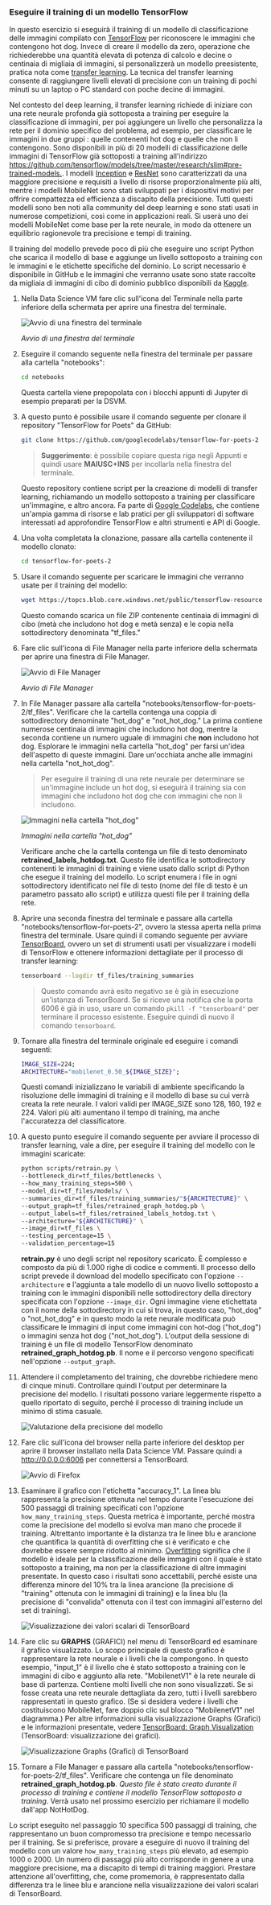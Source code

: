 ### <a name="train-a-tensorflow-model"></a>Eseguire il training di un modello TensorFlow

In questo esercizio si eseguirà il training di un modello di classificazione delle immagini compilato con [TensorFlow](https://www.tensorflow.org/) per riconoscere le immagini che contengono hot dog. Invece di creare il modello da zero, operazione che richiederebbe una quantità elevata di potenza di calcolo e decine o centinaia di migliaia di immagini, si personalizzerà un modello preesistente, pratica nota come [transfer learning](https://en.wikipedia.org/wiki/Transfer_learning). La tecnica del transfer learning consente di raggiungere livelli elevati di precisione con un training di pochi minuti su un laptop o PC standard con poche decine di immagini.

Nel contesto del deep learning, il transfer learning richiede di iniziare con una rete neurale profonda già sottoposta a training per eseguire la classificazione di immagini, per poi aggiungere un livello che personalizza la rete per il dominio specifico del problema, ad esempio, per classificare le immagini in due gruppi : quelle contenenti hot dog e quelle che non li contengono. Sono disponibili in più di 20 modelli di classificazione delle immagini di TensorFlow già sottoposti a training all'indirizzo <https://github.com/tensorflow/models/tree/master/research/slim#pre-trained-models.>. I modelli [Inception](https://arxiv.org/abs/1512.00567) e [ResNet](https://towardsdatascience.com/an-overview-of-resnet-and-its-variants-5281e2f56035) sono caratterizzati da una maggiore precisione e requisiti a livello di risorse proporzionalmente più alti, mentre i modelli MobileNet sono stati sviluppati per i dispositivi motivi per offrire compattezza ed efficienza a discapito della precisione. Tutti questi modelli sono ben noti alla community del deep learning e sono stati usati in numerose competizioni, così come in applicazioni reali. Si userà uno dei modelli MobileNet come base per la rete neurale, in modo da ottenere un equilibrio ragionevole tra precisione e tempi di training.

Il training del modello prevede poco di più che eseguire uno script Python che scarica il modello di base e aggiunge un livello sottoposto a training con le immagini e le etichette specifiche del dominio. Lo script necessario è disponibile in GitHub e le immagini che verranno usate sono state raccolte da migliaia di immagini di cibo di dominio pubblico disponibili da [Kaggle](https://www.kaggle.com).

1. Nella Data Science VM fare clic sull'icona del Terminale nella parte inferiore della schermata per aprire una finestra del terminale.

    ![Avvio di una finestra del terminale](../media-draft/3-launch-terminal.png)

    _Avvio di una finestra del terminale_

1. Eseguire il comando seguente nella finestra del terminale per passare alla cartella "notebooks":

    ```bash
    cd notebooks
    ```
    Questa cartella viene prepopolata con i blocchi appunti di Jupyter di esempio preparati per la DSVM.

1. A questo punto è possibile usare il comando seguente per clonare il repository "TensorFlow for Poets" da GitHub:

    ```bash
    git clone https://github.com/googlecodelabs/tensorflow-for-poets-2
    ```
    > **Suggerimento**: è possibile copiare questa riga negli Appunti e quindi usare **MAIUSC+INS** per incollarla nella finestra del terminale.

    Questo repository contiene script per la creazione di modelli di transfer learning, richiamando un modello sottoposto a training per classificare un'immagine, e altro ancora. Fa parte di [Google Codelabs](https://codelabs.developers.google.com/), che contiene un'ampia gamma di risorse e lab pratici per gli sviluppatori di software interessati ad approfondire TensorFlow e altri strumenti e API di Google.

1. Una volta completata la clonazione, passare alla cartella contenente il modello clonato:

    ```bash
    cd tensorflow-for-poets-2
    ```

1. Usare il comando seguente per scaricare le immagini che verranno usate per il training del modello:

    ```bash
    wget https://topcs.blob.core.windows.net/public/tensorflow-resources.zip -O temp.zip; unzip temp.zip -d tf_files; rm temp.zip
    ```

    Questo comando scarica un file ZIP contenente centinaia di immagini di cibo (metà che includono hot dog e metà senza) e le copia nella sottodirectory denominata "tf_files."

1. Fare clic sull'icona di File Manager nella parte inferiore della schermata per aprire una finestra di File Manager.

    ![Avvio di File Manager](../media-draft/3-launch-file-manager.png)

    _Avvio di File Manager_

1. In File Manager passare alla cartella "notebooks/tensorflow-for-poets-2/tf_files". Verificare che la cartella contenga una coppia di sottodirectory denominate "hot_dog" e "not_hot_dog." La prima contiene numerose centinaia di immagini che includono hot dog, mentre la seconda contiene un numero uguale di immagini che **non** includono hot dog. Esplorare le immagini nella cartella "hot_dog" per farsi un'idea dell'aspetto di queste immagini. Dare un'occhiata anche alle immagini nella cartella "not_hot_dog".

    > Per eseguire il training di una rete neurale per determinare se un'immagine include un hot dog, si eseguirà il training sia con immagini che includono hot dog che con immagini che non li includono.

    ![Immagini nella cartella "hot_dog"](../media-draft/3-hot-dog-images.png)

    *Immagini nella cartella "hot_dog"*

    Verificare anche che la cartella contenga un file di testo denominato **retrained_labels_hotdog.txt**. Questo file identifica le sottodirectory contenenti le immagini di training e viene usato dallo script di Python che esegue il training del modello. Lo script enumera i file in ogni sottodirectory identificato nel file di testo (nome del file di testo è un parametro passato allo script) e utilizza questi file per il training della rete.

1. Aprire una seconda finestra del terminale e passare alla cartella "notebooks/tensorflow-for-poets-2", ovvero la stessa aperta nella prima finestra del terminale. Usare quindi il comando seguente per avviare [TensorBoard](https://www.tensorflow.org/programmers_guide/summaries_and_tensorboard), ovvero un set di strumenti usati per visualizzare i modelli di TensorFlow e ottenere informazioni dettagliate per il processo di transfer learning:

     ```bash
     tensorboard --logdir tf_files/training_summaries
     ```

     > Questo comando avrà esito negativo se è già in esecuzione un'istanza di TensorBoard. Se si riceve una notifica che la porta 6006 è già in uso, usare un comando ```pkill -f "tensorboard"``` per terminare il processo esistente. Eseguire quindi di nuovo il comando ```tensorboard```.

1. Tornare alla finestra del terminale originale ed eseguire i comandi seguenti:

    ```bash
    IMAGE_SIZE=224;
    ARCHITECTURE="mobilenet_0.50_${IMAGE_SIZE}";
    ```

    Questi comandi inizializzano le variabili di ambiente specificando la risoluzione delle immagini di training e il modello di base su cui verrà creata la rete neurale. I valori validi per IMAGE_SIZE sono 128, 160, 192 e 224. Valori più alti aumentano il tempo di training, ma anche l'accuratezza del classificatore.

1. A questo punto eseguire il comando seguente per avviare il processo di transfer learning, vale a dire, per eseguire il training del modello con le immagini scaricate:

    ```bash
    python scripts/retrain.py \
    --bottleneck_dir=tf_files/bottlenecks \
    --how_many_training_steps=500 \
    --model_dir=tf_files/models/ \
    --summaries_dir=tf_files/training_summaries/"${ARCHITECTURE}" \
    --output_graph=tf_files/retrained_graph_hotdog.pb \
    --output_labels=tf_files/retrained_labels_hotdog.txt \
    --architecture="${ARCHITECTURE}" \
    --image_dir=tf_files \
    --testing_percentage=15 \
    --validation_percentage=15
    ```

    **retrain.py** è uno degli script nel repository scaricato. È complesso e composto da più di 1.000 righe di codice e commenti. Il processo dello script prevede il download del modello specificato con l'opzione ```--architecture``` e l'aggiunta a tale modello di un nuovo livello sottoposto a training con le immagini disponibili nelle sottodirectory della directory specificata con l'opzione ```--image_dir```. Ogni immagine viene etichettata con il nome della sottodirectory in cui si trova, in questo caso, "hot_dog" o "not_hot_dog" e in questo modo la rete neurale modificata può classificare le immagini di input come immagini con hot-dog ("hot_dog") o immagini senza hot dog ("not_hot_dog"). L'output della sessione di training è un file di modello TensorFlow denominato **retrained_graph_hotdog.pb**. Il nome e il percorso vengono specificati nell'opzione ```--output_graph```.

1. Attendere il completamento del training, che dovrebbe richiedere meno di cinque minuti. Controllare quindi l'output per determinare la precisione del modello. I risultati possono variare leggermente rispetto a quello riportato di seguito, perché il processo di training include un minimo di stima casuale.

      ![Valutazione della precisione del modello](../media-draft/3-running-transfer-learning.png)

1. Fare clic sull'icona del browser nella parte inferiore del desktop per aprire il browser installato nella Data Science VM. Passare quindi a <http://0.0.0.0:6006> per connettersi a TensorBoard.

    ![Avvio di Firefox](../media-draft/3-launch-firefox.png)

1. Esaminare il grafico con l'etichetta "accuracy_1". La linea blu rappresenta la precisione ottenuta nel tempo durante l'esecuzione dei 500 passaggi di training specificati con l'opzione ```how_many_training_steps```. Questa metrica è importante, perché mostra come la precisione del modello si evolva man mano che procede il training. Altrettanto importante è la distanza tra le linee blu e arancione che quantifica la quantità di overfitting che si è verificato e che dovrebbe essere sempre ridotto al minimo. [Overfitting](https://en.wikipedia.org/wiki/Overfitting) significa che il modello è ideale per la classificazione delle immagini con il quale è stato sottoposto a training, ma non per la classificazione di altre immagini presentate. In questo caso i risultati sono accettabili, perché esiste una differenza minore del 10% tra la linea arancione (la precisione di "training" ottenuta con le immagini di training) e la linea blu (la precisione di "convalida" ottenuta con il test con immagini all'esterno del set di training).

    ![Visualizzazione dei valori scalari di TensorBoard](../media-draft/3-tensorboard-scalars.png)

1. Fare clic su **GRAPHS** (GRAFICI) nel menu di TensorBoard ed esaminare il grafico visualizzato. Lo scopo principale di questo grafico è rappresentare la rete neurale e i livelli che la compongono. In questo esempio, "input_1" è il livello che è stato sottoposto a training con le immagini di cibo e aggiunto alla rete. "MobilenetV1" è la rete neurale di base di partenza. Contiene molti livelli che non sono visualizzati. Se si fosse creata una rete neurale dettagliata da zero, tutti i livelli sarebbero rappresentati in questo grafico. (Se si desidera vedere i livelli che costituiscono MobileNet, fare doppio clic sul blocco "MobilenetV1" nel diagramma.) Per altre informazioni sulla visualizzazione Graphs (Grafici) e le informazioni presentate, vedere [TensorBoard: Graph Visualization](https://www.tensorflow.org/programmers_guide/graph_viz) (TensorBoard: visualizzazione dei grafici).

    ![Visualizzazione Graphs (Grafici) di TensorBoard](../media-draft/3-tensorboard-graphs.png)

1. Tornare a File Manager e passare alla cartella "notebooks/tensorflow-for-poets-2/tf_files". Verificare che contenga un file denominato **retrained_graph_hotdog.pb**. *Questo file è stato creato durante il processo di training e contiene il modello TensorFlow sottoposto a training*. Verrà usato nel prossimo esercizio per richiamare il modello dall'app NotHotDog.

Lo script eseguito nel passaggio 10 specifica 500 passaggi di training, che rappresentano un buon compromesso tra precisione e tempo necessario per il training. Se si preferisce, provare a eseguire di nuovo il training del modello con un valore ```how_many_training_steps``` più elevato, ad esempio 1000 o 2000. Un numero di passaggi più alto corrisponde in genere a una maggiore precisione, ma a discapito di tempi di training maggiori. Prestare attenzione all'overfitting, che, come promemoria, è rappresentato dalla differenza tra le linee blu e arancione nella visualizzazione dei valori scalari di TensorBoard.
